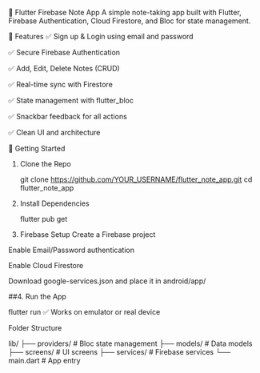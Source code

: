 📝 Flutter Firebase Note App
A simple note-taking app built with Flutter, Firebase Authentication, Cloud Firestore, and Bloc for state management.

📱 Features
✅ Sign up & Login using email and password

✅ Secure Firebase Authentication

✅ Add, Edit, Delete Notes (CRUD)

✅ Real-time sync with Firestore

✅ State management with flutter_bloc

✅ Snackbar feedback for all actions

✅ Clean UI and architecture

🚀 Getting Started
1. Clone the Repo
  
  
   git clone https://github.com/YOUR_USERNAME/flutter_note_app.git
   cd flutter_note_app
2. Install Dependencies
   
   flutter pub get
3. Firebase Setup
   Create a Firebase project

Enable Email/Password authentication

Enable Cloud Firestore

Download google-services.json and place it in android/app/

##4. Run the App
  
   flutter run
   ✅ Works on emulator or real device 
   

 Folder Structure

lib/
├── providers/         # Bloc state management
├── models/        # Data models
├── screens/       # UI screens
├── services/      # Firebase services
└── main.dart      # App entry
